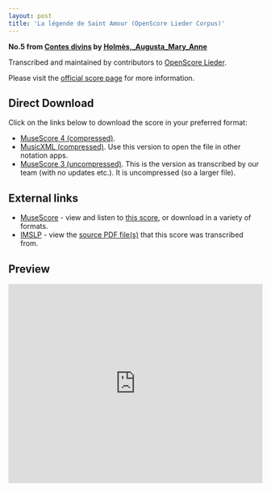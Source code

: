 ```yaml
---
layout: post
title: 'La légende de Saint Amour (OpenScore Lieder Corpus)'
---
```


__No.5 from [Contes divins](https://fourscoreandmore.org/openscore/lieder/Holm%C3%A8s%2C_Augusta_Mary_Anne/Contes_divins/) by [Holmès,_Augusta_Mary_Anne](https://fourscoreandmore.org/openscore/lieder/Holm%C3%A8s%2C_Augusta_Mary_Anne)__

Transcribed and maintained by contributors to [OpenScore Lieder].

Please visit the [official score page] for more information.

[official score page]: https://musescore.com/openscore-lieder-corpus/scores/5905678
[OpenScore Lieder]: https://musescore.com/openscore-lieder-corpus

## Direct Download

Click on the links below to download the score in your preferred format:
- [MuseScore 4 (compressed)](https://fourscoreandmore.org/openscore/lieder/Holm%C3%A8s%2C_Augusta_Mary_Anne/Contes_divins/5_La_l%C3%A9gende_de_Saint_Amour.mscz).
- [MusicXML (compressed)](https://fourscoreandmore.org/openscore/lieder/Holm%C3%A8s%2C_Augusta_Mary_Anne/Contes_divins/5_La_l%C3%A9gende_de_Saint_Amour.mxl). Use this version to open the file in other notation apps.
- [MuseScore 3 (uncompressed)](https://raw.githubusercontent.com/OpenScore/Lieder/refs/heads/main/scores/Holm%C3%A8s%2C_Augusta_Mary_Anne/Contes_divins/5_La_l%C3%A9gende_de_Saint_Amour/lc5905678.mscx). This is the version as transcribed by our team (with no updates etc.). It is uncompressed (so a larger file).

## External links

- [MuseScore] - view and listen to [this score][MuseScore], or download in a variety of formats.
- [IMSLP] - view the [source PDF file(s)][IMSLP] that this score was transcribed from.

[MuseScore]: https://musescore.com/score/5905678
[IMSLP]: https://imslp.org/wiki/Special:ReverseLookup/588990

## Preview

<iframe width="100%" height="394" src="https://musescore.com/openscore-lieder-corpus/scores/5905678/embed" frameborder="0" allowfullscreen allow="autoplay; fullscreen"></iframe>
